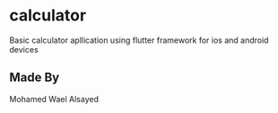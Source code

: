 # calculator

Basic calculator apllication using flutter framework
for ios and android devices

## Made By

Mohamed Wael Alsayed 


